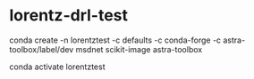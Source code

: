 # lorentz-drl-test

conda create -n lorentztest -c defaults -c conda-forge -c astra-toolbox/label/dev msdnet scikit-image astra-toolbox

conda activate lorentztest
